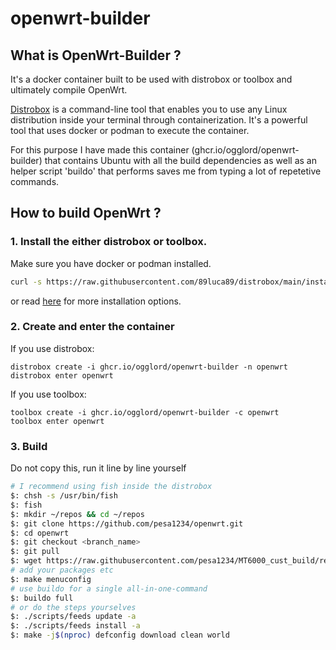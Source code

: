 # openwrt-builder

## What is OpenWrt-Builder ?
It's a docker container built to be used with distrobox or toolbox and ultimately compile OpenWrt.

[Distrobox](https://github.com/89luca89/distrobox/) is a command-line tool that enables you to use any Linux distribution inside your terminal through containerization. It's a powerful tool that uses docker or podman to execute the container.

For this purpose I have made this container (ghcr.io/ogglord/openwrt-builder) that contains Ubuntu with all the build dependencies as well as an helper script 'buildo' that performs saves me from typing a lot of repetetive commands.

## How to build OpenWrt ?

### 1. Install the either distrobox or toolbox. 

Make sure you have docker or podman installed.

```bash
curl -s https://raw.githubusercontent.com/89luca89/distrobox/main/install | sudo sh
```
or read [here](https://github.com/89luca89/distrobox/?tab=readme-ov-file#installation) for more installation options.

### 2. Create and enter the container
If you use distrobox:

    distrobox create -i ghcr.io/ogglord/openwrt-builder -n openwrt
    distrobox enter openwrt
    
If you use toolbox:

    toolbox create -i ghcr.io/ogglord/openwrt-builder -c openwrt
    toolbox enter openwrt

### 3. Build

Do not copy this, run it line by line yourself

```bash
# I recommend using fish inside the distrobox
$: chsh -s /usr/bin/fish
$: fish
$: mkdir ~/repos && cd ~/repos
$: git clone https://github.com/pesa1234/openwrt.git
$: cd openwrt
$: git checkout <branch_name>
$: git pull
$: wget https://raw.githubusercontent.com/pesa1234/MT6000_cust_build/refs/heads/main/config_file/.config
# add your packages etc
$: make menuconfig
# use buildo for a single all-in-one-command
$: buildo full
# or do the steps yourselves
$: ./scripts/feeds update -a
$: ./scripts/feeds install -a
$: make -j$(nproc) defconfig download clean world
```

